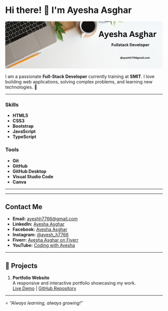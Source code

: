 # Hi there! 👋 I'm Ayesha Asghar  

![Banner](./White%20Minimalist%20Profile%20LinkedIn%20Banner.png)

I am a passionate **Full-Stack Developer** currently training at **SMIT**. I love building web applications, solving complex problems, and learning new technologies. 🚀

---
### Skills

- **HTML5**
- **CSS3**
- **Bootstrap**
- **JavaScript**
- **TypeScript**

### Tools

- **Git**
- **GitHub**
- **GitHub Desktop**
- **Visual Studio Code**
- **Canva**

---
---

## Contact Me

- **Email:** [ayeshh7766@gmail.com](mailto:ayeshh7766@gmail.com)
- **LinkedIn:** [Ayesha Asghar](https://www.linkedin.com/in/ayesha-asghar-547480332)
- **Facebook:** [Ayesha Asghar](https://www.facebook.com/profile.php?id=61570007683949)
- **Instagram:** [@ayesh_h7766](https://www.instagram.com/ayesh_h7766/?__pwa=1#)
- **Fiverr:** [Ayesha Asghar on Fiverr](https://www.fiverr.com/sellers/ayeshaasghar441/edit)
- **YouTube:** [Coding with Ayesha](https://www.youtube.com/@codingwithayesha77)

---

## 🌟 Projects
1. **Portfolio Website**  
   A responsive and interactive portfolio showcasing my work.  
   [Live Demo](https://your-portfolio-link.com) |
   [GitHub Repository](https://github.com/your-repo-link)


---

⭐️ _“Always learning, always growing!”_

